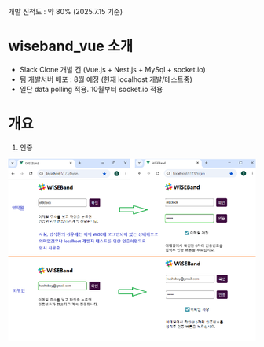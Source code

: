 개발 진척도 : 약 80% (2025.7.15 기준)


# wiseband_vue 소개

- Slack Clone 개발 건 (Vue.js + Nest.js + MySql + socket.io)
- 팀 개발서버 배포 : 8월 예정 (현재 localhost 개발/테스트중)
- 일단 data polling 적용. 10월부터 socket.io 적용


# 개요

1. 인증

![image](https://github.com/hushsbay/wiseband_vue/blob/master/PT_01_authentication.png)













